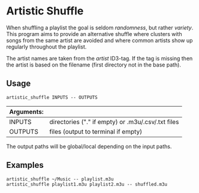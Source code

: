 # Artistic Shuffle

When shuffling a playlist the goal is seldom *randomness*, but rather *variety*.
This program aims to provide an alternative shuffle where clusters with songs from the
same artist are avoided and where common artists show up regularly throughout the playlist.

The artist names are taken from the *artist* ID3-tag.
If the tag is missing then the artist is based on the filename (first directory not in the base path).

## Usage

`artistic_shuffle INPUTS -- OUTPUTS`

|Arguments:||
|---|---|
|INPUTS  | directories ("." if empty) or .m3u/.csv/.txt files |
|OUTPUTS | files (output to terminal if empty) |

The output paths will be global/local depending on the input paths.


## Examples

`artistic_shuffle ~/Music -- playlist.m3u`  
`artistic_shuffle playlist1.m3u playlist2.m3u -- shuffled.m3u`
